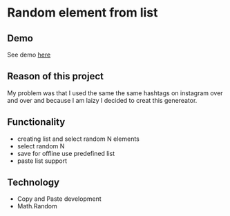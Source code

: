 
# Random element from list

## Demo
See demo [here](https://wokayme.github.io/random_elements_from_list/)

## Reason of this project
My problem was that I used the same the same hashtags on instagram over and over and because I am laizy I decided to creat this genereator.

## Functionality
- creating list and select random N elements
- select random N
- save for offline use predefined list
- paste list support

## Technology
- Copy and Paste development
- Math.Random